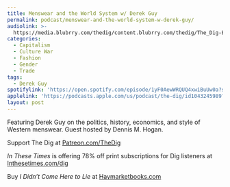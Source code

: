 ```yaml
---
title: Menswear and the World System w/ Derek Guy
permalink: podcast/menswear-and-the-world-system-w-derek-guy/
audiolink: >-
  https://media.blubrry.com/thedig/content.blubrry.com/thedig/The_Dig-EP_489-Guy.mp3
categories:
  - Capitalism
  - Culture War
  - Fashion
  - Gender
  - Trade
tags:
  - Derek Guy
spotifylink: 'https://open.spotify.com/episode/1yF0AewWRQUQ4xwiBuUw0a?si=a634a775f388418b'
applelink: 'https://podcasts.apple.com/us/podcast/the-dig/id1043245989?i=1000710473953'
layout: post
---
```


Featuring Derek Guy on the politics, history, economics, and style of Western menswear. Guest hosted by Dennis M. Hogan.

Support The Dig at [Patreon.com/TheDig](http://patreon.com/TheDig)

*In These Times* is offering 78% off print subscriptions for Dig listeners at [Inthesetimes.com/dig](http://inthesetimes.com/dig)

Buy *I Didn’t Come Here to Lie* at [Haymarketbooks.com](http://haymarketbooks.com)

